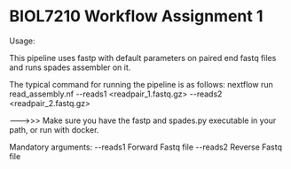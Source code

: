# BIOL7210 Workflow Assignment 1 

Usage:

This pipeline uses fastp with default parameters on paired end fastq files and runs spades assembler on it.
  


The typical command for running the pipeline is as follows:
nextflow run read_assembly.nf --reads1 <readpair_1.fastq.gz> --reads2 <readpair_2.fastq.gz>

  --->>> Make sure you have the fastp and spades.py executable in your path, or run with docker.
        
  Mandatory arguments:
  --reads1                        Forward Fastq file
  --reads2                        Reverse Fastq file
